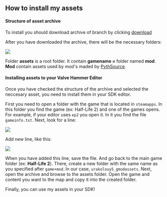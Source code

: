 ## How to install my assets

#### Structure of asset archive

To install you should download archive of branch by clicking [download](https://github.com/URAKOLOUY5/SourceMaps/archive/assets.zip)

After you have downloaded the archive, there will be the necessary folders:

![](https://cdn.discordapp.com/attachments/619231812987650059/665626496857145354/unknown.png)

Folder **assets** is a root folder. It contain **gamename** и folder named **mod**. **Mod** contain assets used by mod's maded by [PythSource](https://github.com/pythsource).

#### Installing assets to your Valve Hammer Editor

Once you have checked the structure of the archive and selected the neccesary asset, you need to install them in your SDK editor. 

First you need to open a folder with the game that is located in `steamapps`. In this folder you find the game (ex: Half-Life 2) and one of the games opens. For example, if your editor uses `ep2` you open it. In it you find the file `gameinfo.txt`.  Next, look for a line:

![](https://cdn.discordapp.com/attachments/619231812987650059/665629168066887703/unknown.png)

Add new line, like this:

![](https://cdn.discordapp.com/attachments/619231812987650059/665629503338315776/unknown.png)

When you have added this line, save the file. And go back to the main game folder (ex: **Half-Life 2**).
There, create a new folder with the same name as you specified after `game+mod`. In our case, `urakolouy5_gmodassets`. Next, open the archive and browse to the assets folder. Open the game and content you want to the map and copy it into the created folder.

Finally, you can use my assets in your SDK!
